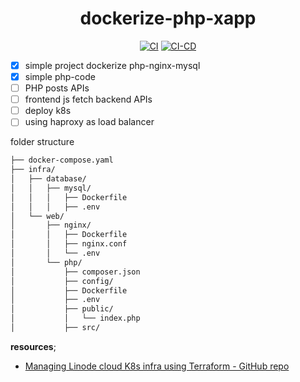 <div align="center">

# dockerize-php-xapp

[![CI](https://github.com/soulaimaneyahya/dockerize-php-xapp/actions/workflows/ci.yml/badge.svg)](https://github.com/soulaimaneyahya/dockerize-php-xapp/actions/workflows/ci.yml)
[![CI-CD](https://github.com/soulaimaneyahya/dockerize-php-xapp/actions/workflows/ci-cd.yml/badge.svg)](https://github.com/soulaimaneyahya/dockerize-php-xapp/actions/workflows/ci-cd.yml)

</div>

- [x] simple project dockerize php-nginx-mysql
- [x] simple php-code
- [ ] PHP posts APIs
- [ ] frontend js fetch backend APIs
- [ ] deploy k8s
- [ ] using haproxy as load balancer

folder structure

```sh
├── docker-compose.yaml
├── infra/
│   ├── database/
│   │   ├── mysql/
│   │   │   ├── Dockerfile
│   │   │   ├── .env
│   └── web/
│       ├── nginx/
│       │   ├── Dockerfile
│       │   ├── nginx.conf
│       │   └── .env
│       └── php/
│           ├── composer.json
│           ├── config/
│           ├── Dockerfile
│           ├── .env
│           ├── public/
│           │   └── index.php
│           ├── src/
```

**resources**;
- [Managing Linode cloud K8s infra using Terraform - GitHub repo](https://github.com/soulaimaneyahyax/terraform-linode-k8s)
